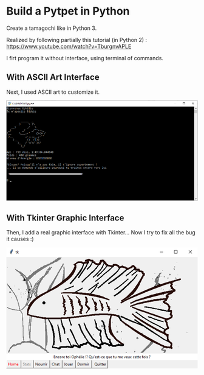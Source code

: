 # Build a Pytpet in Python
Create a tamagochi like in Python 3. 

Realized by following partially this tutorial (in Python 2) : https://www.youtube.com/watch?v=TburgnvAPLE

I firt program it without interface, using terminal of commands.


With ASCII Art Interface
---------------
Next, I used ASCII art to customize it.

<img src="https://github.com/Lezakh/build_a_pet_in_python/blob/Ascii_art_interface/bidule%20ascii.bmp" width="650">


With Tkinter Graphic Interface
---------------

Then, I add a real graphic interface with Tkinter... Now I try to fix all the bug it causes :)

![alt text](https://raw.githubusercontent.com/Lezakh/build_a_pet_in_python/Tkinter_Graphic_interface/Bidule_window.bmp)

